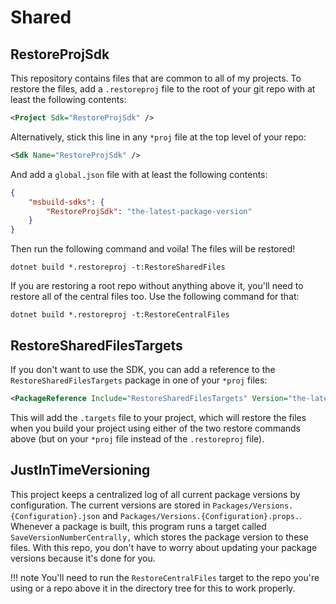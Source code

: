 <!--
 README.md
 
   Created: 2022-10-29-03:17:38
   Modified: 2022-10-29-03:18:20
 
   Author: Justin Chase <justin@justinwritescode.com>
   
   Copyright © 2022 Justin Chase, All Rights Reserved
      License: MIT (https://opensource.org/licenses/MIT)
-->

# Shared

## RestoreProjSdk

This repository contains files that are common to all of my projects.
To restore the files, add a ```.restoreproj``` file to the root of your git repo with at least the following contents:

```xml
<Project Sdk="RestoreProjSdk" />
```

Alternatively, stick this line in any ```*proj``` file at the top level of your repo:

```xml
<Sdk Name="RestoreProjSdk" />
```

And add a ```global.json``` file with at least the following contents:

```json
{
    "msbuild-sdks": {
        "RestoreProjSdk": "the-latest-package-version"
    }
}
```

Then run the following command and voila! The files will be restored!

```dotnet build *.restoreproj -t:RestoreSharedFiles```

If you are restoring a root repo without anything above it, you'll need to restore all of the central files too. Use the following command for that:

```dotnet build *.restoreproj -t:RestoreCentralFiles```

## RestoreSharedFilesTargets

 If you don't want to use the SDK, you can add a reference to the ```RestoreSharedFilesTargets``` package in one of your ```*proj``` files:

```xml
<PackageReference Include="RestoreSharedFilesTargets" Version="the-latest-package-version" />
```

This will add the ```.targets``` file to your project, which will restore the files when you build your project using either of the two restore commands above (but on your ```*proj``` file instead of the ```.restoreproj``` file).

## JustInTimeVersioning

This project keeps a centralized log of all current package versions by configuration.  The current versions are stored in ```Packages/Versions.{Configuration}.json``` and ```Packages/Versions.{Configuration}.props.```. Whenever a package is built, this program runs a target called ```SaveVersionNumberCentrally,``` which stores the package version to these files.  With this repo, you don't have to worry about updating your package versions because it's done for you.

!!! note
    You'll need to run the ```RestoreCentralFiles``` target to the repo you're using or a repo above it in the directory tree for this to work properly.
